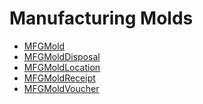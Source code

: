 <div class="ignore-in-full-text-search">

# Manufacturing Molds
  - [MFGMold](/modules/manufacturing-molds/MFGMold.md)
  - [MFGMoldDisposal](/modules/manufacturing-molds/MFGMoldDisposal.md)
  - [MFGMoldLocation](/modules/manufacturing-molds/MFGMoldLocation.md)
  - [MFGMoldReceipt](/modules/manufacturing-molds/MFGMoldReceipt.md)
  - [MFGMoldVoucher](/modules/manufacturing-molds/MFGMoldVoucher.md)

</div>
